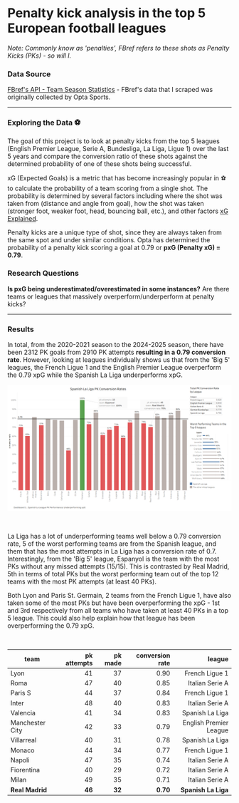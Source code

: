# Penalty kick analysis in the top 5 European football leagues 

*Note: Commonly know as 'penalties', FBref refers to these shots as Penalty Kicks (PKs) - so will I.*

### Data Source
[FBref's API - Team Season Statistics](https://fbrapi.com/documentation#team-season-stats) - FBref's data that I scraped was originally collected by Opta Sports.

---

### Exploring the Data ⚽
The goal of this project is to look at penalty kicks from the top 5 leagues (English Premier League, Serie A, Bundesliga, La Liga, Ligue 1) over the last 5 years and compare the conversion ratio of these shots against the determined probability of one of these shots being successful.

xG (Expected Goals) is a metric that has become increasingly popular in ⚽ to calculate the probability of a team scoring from a single shot. The probability is determined by several factors including where the shot was taken from (distance and angle from goal), how the shot was taken (stronger foot, weaker foot, head, bouncing ball, etc.), and other factors [xG Explained](https://fbref.com/en/expected-goals-model-explained/).

Penalty kicks are a unique type of shot, since they are always taken from the same spot and under similar conditions. Opta has determined the probability of a penalty kick scoring a goal at 0.79 or **pxG (Penalty xG) = 0.79**.

### Research Questions
**Is pxG being underestimated/overestimated in some instances?**
Are there teams or leagues that massively overperform/underperform at penalty kicks?

---

### Results

In total, from the 2020-2021 season to the 2024-2025 season, there have been 2312 PK goals from 2910 PK attempts **resulting in a 0.79 conversion rate**. However, looking at leagues individually shows us that from the 'Big 5' leagues, the French Ligue 1 and the English Premier League overperform the 0.79 xpG while the Spanish La Liga underperforms xpG.
 
![alt text](https://github.com/alex-milneski/penalty-kick-analysis-top-5-leagues/blob/main/la_liga.png)

<br>

La Liga has a lot of underperforming teams well below a 0.79 conversion rate, 5 of the worst performing teams are from the Spanish league, and them that has the most attempts in La Liga has a conversion rate of 0.7. 
Interestingly, from the 'Big 5' league, Espanyol is the team with the most PKs without any missed attempts (15/15). This is contrasted by Real Madrid, 5th in terms of total PKs but the worst performing team out of the top 12 teams with the most PK attempts (at least 40 PKs).

Both Lyon and Paris St. Germain, 2 teams from the French Ligue 1, have also taken some of the most PKs but have been overperforming the xpG - 1st and 3rd respectively from all teams who have taken at least 40 PKs in a top 5 league. This could also help explain how that league has been overperforming the 0.79 xpG.    

 
 <br>


| team |            pk attempts  |pk made | conversion rate |                 league    |                                                                     
| ------------- |-------------:| -----:| -------------:| ---------------:|             
|Lyon             |         41  |     37        |     0.90      |    French Ligue 1
|Roma              |        47   |    40         |    0.85       |  Italian Serie A
|Paris S            |       44    |   37          |   0.84        |  French Ligue 1
|Inter              |      48      | 40     |        0.83   |      Italian Serie A
|Valencia             |    41    |   34       |      0.83     |    Spanish La Liga
|Manchester City      |   42   |    33         |    0.79   | English Premier League
|Villarreal            |    40   |    31      |       0.78   |      Spanish La Liga
|Monaco               |  44     |  34       |      0.77     |     French Ligue 1
|Napoli                | 47      | 35        |     0.74      |   Italian Serie A
|Fiorentina             |   40    |   29        |     0.72       |  Italian Serie A
|Milan                  |   49     |  35      |       0.71    |     Italian Serie A
|**Real Madrid**           |   **46**    |  **32**    |        **0.70**   |      **Spanish La Liga**
